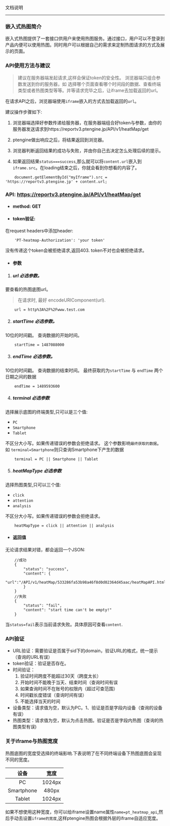 文档说明

---

### 嵌入式热图简介

嵌入式热图提供了一套接口供用户来使用热图服务。通过接口，用户可以不登录到产品内便可以使用热图。同时用户可以根据自己的需求来定制热图请求的方式及展示的页面。

### API使用方法与建议

>建议在服务器端发起请求,这样会保证token的安全性。
浏览器端只组合参数发送到你的服务器，如 选择哪个页面查看哪个时间段的数据、查看终端类型或者热图类型等等。并等请求完毕之后，让iframe去加载返回的url。

在请求API之后，浏览器端使用`iframe`嵌入的方式去加载返回的`url`。

建议操作步骤如下:

1. 浏览器端选择好参数传递给服务器，在服务器端组合好token与参数，由你的服务器发送请求到https://reportv3.ptengine.jp/API/v1/heatMap/get

2. ptengine做出响应之后，将结果返回到浏览器。

3. 浏览器判断返回结果的成功与失败，并由你自己去决定怎么处理后续的提示。

4. 如果返回结果`status===success`,那么就可以将`content.url`嵌入到`iframe.src`。在loading结束之后，你就会看到你想看的内容了。
```
    document.getElementById("myIframe").src = 'https://reportv3.ptengine.jp' + content.url;
```

### API: https://reportv3.ptengine.jp/API/v1/heatMap/get

* #### method: GET

* #### token验证:
在request headers中添加header:
```
    'PT-heatmap-Authorization': 'your token' 
```
没有传递这个token会被拒绝请求,返回403.
token不对也会被拒绝请求。
* #### 参数

1. ##### url 必选参数。

要查看的热图底图url。
> 在请求时, 最好 encodeURIComponent(url).

```
    url = http%3A%2F%2Fwww.test.com
```

2. ##### startTime 必选参数。

10位的时间戳。
查询数据的开始时间。

```
    startTime = 1487088000
```

3. ##### endTime 必选参数。

10位的时间戳。
查询数据的结束时间。
最终获取的为`startTime` 与 `endTime` 两个日期之间的数据

```
    endTime = 1489593600
```

4. ##### terminal 必选参数

选择展示底图的终端类型,只可以是三个值: 
* `PC`
* `Smartphone`
* `Tablet`

不区分大小写。如果传递错误的参数会拒绝请求。
这个参数影响`最终获取的数据`。如 `terminal=Smartphone`则只查询Smartphone下产生的数据

```
    terminal = PC || Smartphone || Tablet
```

5. ##### heatMapType 必选参数

选择热图类型,只可以三个值: 

* `click`
* `attention`
* `analysis`

不区分大小写。如果传递错误的参数会拒绝请求。

```
    heatMapType = click || attention || analysis
```

* #### 返回值

无论请求结果对错，都会返回一个JSON:

```
    //成功
    {
        "status": "success",
        "content": {
            "url":"/API/v1/heatMap/533286fa53b98a46f8d0d02364d45aac/heatMapAPI.html"
        }
    }
    //失败
    {
        "status": "fail",
        "content": "start time can't be empty!"
    }
```
当`status=fail`表示当前请求失败。具体原因可查看`content`.

### API验证

* URL验证：需要验证是否属于sid下的domain，验证URL的格式，统一提示（查询的URL有误）
* token验证：验证是否存在。
* 时间验证：
    1. 验证时间跨度不能超过30天（跨度太长）
    2. 开始时间不能晚于当天、结束时间（查询时间有误
    3. 如果查询时间不在账号的权限内（超过可查范围）
    4. 时间戳长度错误（查询时间有误）
    5. 不能选择当天的时间
* 设备类型：请求值为空，默认为PC。1、验证是否是字段内设备（查询的设备有误）
* 热图类型：请求值为空，默认为点击热图。验证是否是字段内热图（查询的热图类型有误)

### 关于iframe与热图宽度

热图底图的宽度受选择的终端影响.下表说明了在不同终端设备下热图底图会呈现不同的宽度。

|设备|宽度|
|:--:|:--:|
|PC|1024px|
|Smartphone|480px|
|Tablet|1024px|

如果不想使用这种宽度，你可以给iframe设置name属性`name=pt_heatmap_api`,然后手动去设置`iframe的宽度`,这样ptengine热图会根据外层的iframe自适应宽度。

